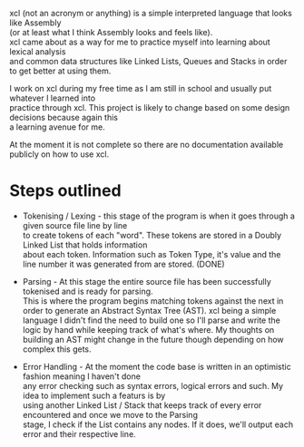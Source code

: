 xcl (not an acronym or anything) is a simple interpreted language that looks like Assembly  
(or at least what I think Assembly looks and feels like).  
xcl came about as a way for me to practice myself into learning about lexical analysis  
and common data structures like Linked Lists, Queues and Stacks in order to get better at using them.  

I work on xcl during my free time as I am still in school and usually put whatever I learned into  
practice through xcl. This project is likely to change based on some design decisions because again this  
a learning avenue for me.
  

At the moment it is not complete so there are no documentation available publicly on how to use xcl.

# Steps outlined
* Tokenising / Lexing - this stage of the program is when it goes through a given source file line by line  
to create tokens of each "word". These tokens are stored in a Doubly Linked List that holds information  
about each token. Information such as Token Type, it's value and the line number it was generated from
are stored. (DONE)  
  
* Parsing - At this stage the entire source file has been successfully tokenised and is ready for parsing.  
This is where the program begins matching tokens against the next in order to generate an Abstract Syntax
Tree (AST). xcl being a simple language I didn't find the need to build one so I'll parse and write the logic
by hand while keeping track of what's where. My thoughts on building an AST might change in the future though
depending on how complex this gets.

* Error Handling - At the moment the code base is written in an optimistic fashion meaning I haven't done  
any error checking such as syntax errors, logical errors and such. My idea to implement such a featurs is by  
using another Linked List / Stack that keeps track of every error encountered and once we move to the Parsing  
stage, I check if the List contains any nodes. If it does, we'll output each error and their respective line.  
